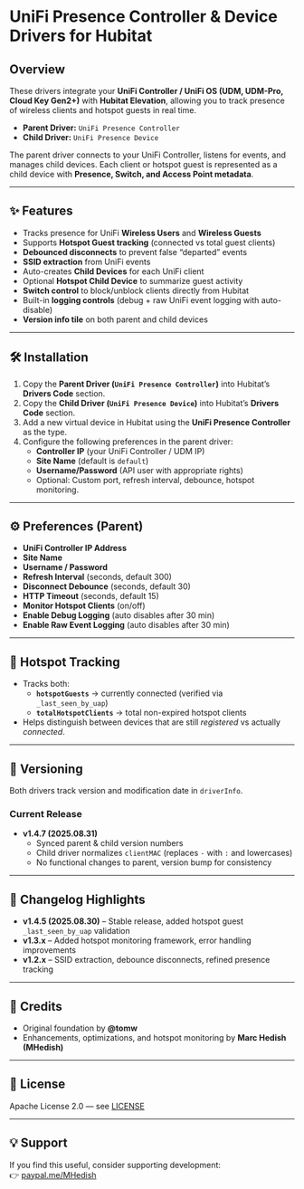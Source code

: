 # UniFi Presence Controller & Device Drivers for Hubitat

## Overview
These drivers integrate your **UniFi Controller / UniFi OS (UDM, UDM-Pro, Cloud Key Gen2+)** with **Hubitat Elevation**, allowing you to track presence of wireless clients and hotspot guests in real time.

- **Parent Driver:** `UniFi Presence Controller`
- **Child Driver:** `UniFi Presence Device`

The parent driver connects to your UniFi Controller, listens for events, and manages child devices. Each client or hotspot guest is represented as a child device with **Presence, Switch, and Access Point metadata**.

---

## ✨ Features
- Tracks presence for UniFi **Wireless Users** and **Wireless Guests**
- Supports **Hotspot Guest tracking** (connected vs total guest clients)
- **Debounced disconnects** to prevent false “departed” events
- **SSID extraction** from UniFi events
- Auto-creates **Child Devices** for each UniFi client
- Optional **Hotspot Child Device** to summarize guest activity
- **Switch control** to block/unblock clients directly from Hubitat
- Built-in **logging controls** (debug + raw UniFi event logging with auto-disable)
- **Version info tile** on both parent and child devices

---

## 🛠️ Installation
1. Copy the **Parent Driver (`UniFi Presence Controller`)** into Hubitat’s **Drivers Code** section.
2. Copy the **Child Driver (`UniFi Presence Device`)** into Hubitat’s **Drivers Code** section.
3. Add a new virtual device in Hubitat using the **UniFi Presence Controller** as the type.
4. Configure the following preferences in the parent driver:
   - **Controller IP** (your UniFi Controller / UDM IP)
   - **Site Name** (default is `default`)
   - **Username/Password** (API user with appropriate rights)
   - Optional: Custom port, refresh interval, debounce, hotspot monitoring.

---

## ⚙️ Preferences (Parent)
- **UniFi Controller IP Address**  
- **Site Name**  
- **Username / Password**  
- **Refresh Interval** (seconds, default 300)  
- **Disconnect Debounce** (seconds, default 30)  
- **HTTP Timeout** (seconds, default 15)  
- **Monitor Hotspot Clients** (on/off)  
- **Enable Debug Logging** (auto disables after 30 min)  
- **Enable Raw Event Logging** (auto disables after 30 min)  

---

## 📡 Hotspot Tracking
- Tracks both:
  - **`hotspotGuests`** → currently connected (verified via `_last_seen_by_uap`)
  - **`totalHotspotClients`** → total non-expired hotspot clients
- Helps distinguish between devices that are still *registered* vs actually *connected*.

---

## 🔄 Versioning
Both drivers track version and modification date in `driverInfo`.

### Current Release
- **v1.4.7 (2025.08.31)**
  - Synced parent & child version numbers
  - Child driver normalizes `clientMAC` (replaces `-` with `:` and lowercases)  
  - No functional changes to parent, version bump for consistency

---

## 🚦 Changelog Highlights
- **v1.4.5 (2025.08.30)** – Stable release, added hotspot guest `_last_seen_by_uap` validation  
- **v1.3.x** – Added hotspot monitoring framework, error handling improvements  
- **v1.2.x** – SSID extraction, debounce disconnects, refined presence tracking  

---

## 🙏 Credits
- Original foundation by **@tomw**  
- Enhancements, optimizations, and hotspot monitoring by **Marc Hedish (MHedish)**

---

## 📜 License
Apache License 2.0 — see [LICENSE](https://www.apache.org/licenses/LICENSE-2.0)

---

## 💡 Support
If you find this useful, consider supporting development:  
👉 [paypal.me/MHedish](https://paypal.me/MHedish)
